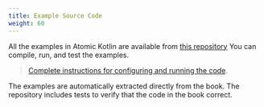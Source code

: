 ```yaml
---
title: Example Source Code
weight: 60
---
```


All the examples in Atomic Kotlin are available from [this repository](https://github.com/BruceEckel/AtomicKotlinExamples)
You can compile, run, and test the examples.

> [Complete instructions for configuring and running the code](https://github.com/BruceEckel/AtomicKotlinExamples/blob/master/README.md#atomic-kotlin-examples).

The examples are automatically extracted directly from the book. The repository
includes tests to verify that the code in the book correct.

